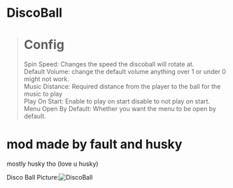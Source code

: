 # DiscoBall

> # Config
> Spin Speed: Changes the speed the discoball will rotate at.
> <br />
> Default Volume: change the default volume anything over 1 or under 0 might not work.
> <br />
> Music Distance: Required distance from the player to the ball for the music to play
> <br />
> Play On Start: Enable to play on start disable to not play on start.
> <br />
> Menu Open By Default: Whether you want the menu to be open by default.

# mod made by fault and husky
mostly husky tho (love u husky)

Disco Ball Picture:![DiscoBall](https://user-images.githubusercontent.com/103238785/190529843-89c01013-e609-40da-b82c-57302eb5c712.png)
